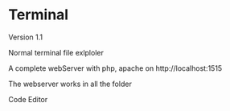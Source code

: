 # Terminal

Version 1.1

Normal terminal file exlploler

A complete webServer with php, apache on http://localhost:1515

The webserver works in all the folder

Code Editor
  
